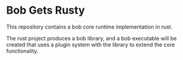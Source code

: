 # Bob Gets Rusty
This repository contains a bob core runtime implementation in rust.

The rust project produces a bob library, and a bob executable will be created
that uses a plugin system with the library to extend the core functionality.
